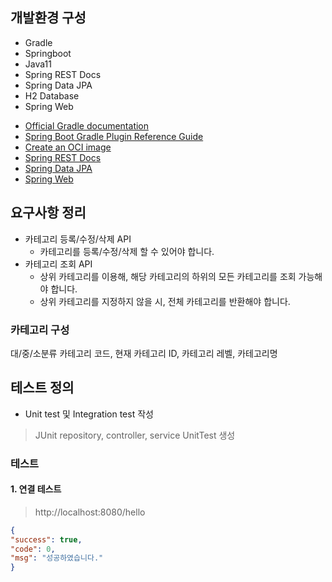 
## 개발환경 구성
- Gradle 
- Springboot 
- Java11 
- Spring REST Docs
- Spring Data JPA
- H2 Database
- Spring Web
 
* [Official Gradle documentation](https://docs.gradle.org)
* [Spring Boot Gradle Plugin Reference Guide](https://docs.spring.io/spring-boot/docs/2.7.0/gradle-plugin/reference/html/)
* [Create an OCI image](https://docs.spring.io/spring-boot/docs/2.7.0/gradle-plugin/reference/html/#build-image)
* [Spring REST Docs](https://docs.spring.io/spring-restdocs/docs/current/reference/html5/)
* [Spring Data JPA](https://docs.spring.io/spring-boot/docs/2.7.0/reference/htmlsingle/#data.sql.jpa-and-spring-data)
* [Spring Web](https://docs.spring.io/spring-boot/docs/2.7.0/reference/htmlsingle/#web)


## 요구사항 정리 
- 카테고리 등록/수정/삭제 API 
  * 카테고리를 등록/수정/삭제 할 수 있어야 합니다.
- 카테고리 조회 API 
  * 상위 카테고리를 이용해, 해당 카테고리의 하위의 모든 카테고리를 조회 가능해야 합니다.
  * 상위 카테고리를 지정하지 않을 시, 전체 카테고리를 반환해야 합니다.

### 카테고리 구성 
대/중/소분류 카테고리 코드, 현재 카테고리 ID, 카테고리 레벨, 카테고리명

## 테스트 정의 
- Unit test 및 Integration test 작성
> JUnit repository, controller, service UnitTest 생성


### 테스트 
#### 1. 연결 테스트 
> http://localhost:8080/hello
```json
{
"success": true,
"code": 0,
"msg": "성공하였습니다."
}
```
